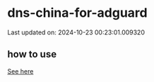 # dns-china-for-adguard

Last updated on: 2024-10-23 00:23:01.009320

## how to use

[See here](https://github.com/AdguardTeam/AdGuardHome/wiki/Configuration#upstreams-from-file)